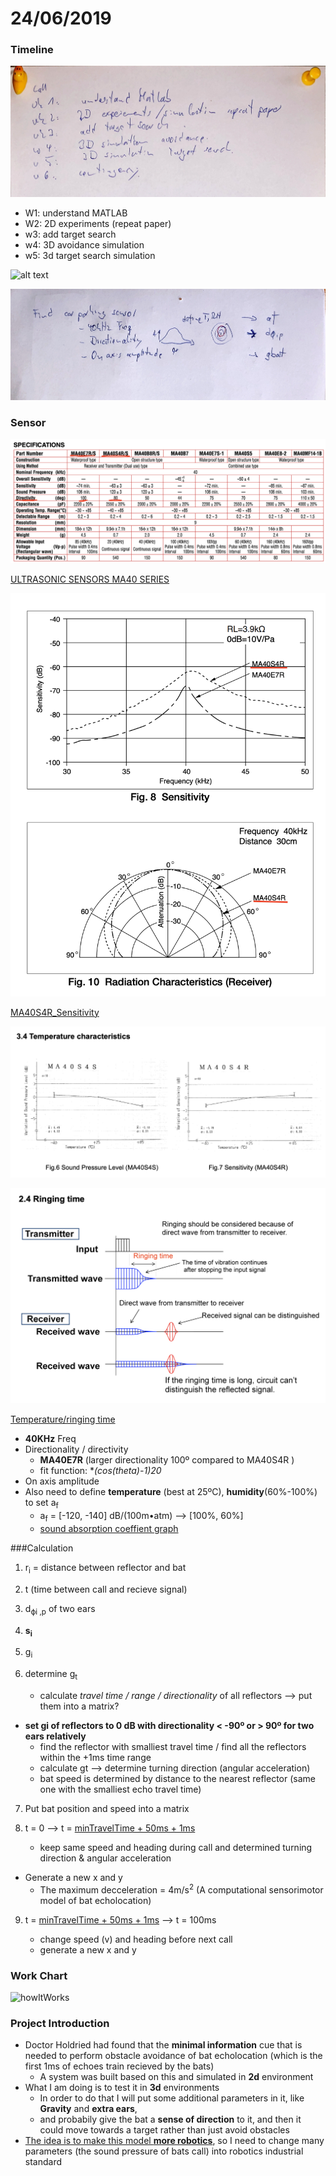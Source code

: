 # 24/06/2019
### Timeline 

![alt text](../2406/2406-3.png)

- W1: understand MATLAB
- W2: 2D experiments (repeat paper)
- w3: add target search
- w4: 3D avoidance simulation
- w5: 3d target search simulation

![alt text](../2406/2406-1.png)

![alt text](../2406/2406-2.png)



### Sensor

![image](../2406/MA40S4R-specifications.png)

[ULTRASONIC SENSORS MA40 SERIES](http://pdf.datasheetcatalog.com/datasheets2/57/57682_1.pdf)

![image](../2406/MA40S4R-sensitivity.png)

[MA40S4R_Sensitivity](http://www.symmetron.ru/suppliers/murata/files/pdf/murata/ultrasonic-sensors.pdf)

![temperature](../2406/temperature.png)

![ringing time](../2406/ringing_time.png)

[Temperature/ringing time](https://www.murata.com/~/media/webrenewal/products/sensor/ultrasonic/open/applinote_maopn.ashx?la=en)



- **40KHz** Freq
- Directionality / directivity
  - **MA40E7R** (larger directionality 100º compared to MA40S4R )
  - fit function: **(cos(theta)-1)*20**
- On axis amplitude
- Also need to define <b>temperature</b> (best at 25ºC), <b>humidity</b>(60%-100%) to set a<sub>f</sub>
  - a<sub>f</sub> = [-120, -140] dB/(100m•atm) —> [100%, 60%]
  - [sound absorption coeffient graph](https://en.wikibooks.org/wiki/Engineering_Acoustics/Outdoor_Sound_Propagation#/media/File:Atmospheric_sound_absorption_coefficient_2.svg)



###Calculation

1. r<sub>i</sub> = distance between reflector and bat

2. t (time between call and recieve signal)

3. d<sub>ϕi ,p</sub> of two ears

4. **s<sub>i</sub>** 

5. g<sub>i</sub>

6. determine g<sub>t</sub>

   - calculate *travel time / range / directionality* of all reflectors —> put them into a matrix?
- **set gi of reflectors to 0 dB with directionality < -90º or > 90º for two ears relatively**
   - find the reflector with smalliest travel time / find all the reflectors within the +1ms time range
   - calculate gt —> determine turning direction (angular acceleration) 
   - bat speed is determined by distance to the nearest reflector (same one with the smalliest echo travel time)
   
7. Put bat position and speed into a matrix

8. t = 0 —> t = <u>minTravelTime + 50ms + 1ms</u>

   - keep same speed and heading during call and determined turning direction & angular acceleration 
- Generate a new x and y 
   - The maximum decceleration = 4m/s<sup>2</sup> (A computational sensorimotor model of bat echolocation)

9. t = <u>minTravelTime + 50ms + 1ms</u> —> t = 100ms

   - change speed (v) and heading before next call 
   - generate a new x and y 

 

### Work Chart

![howItWorks](/Users/bei/Documents/GitHub/3DSensorimotorObstacleAvoidance/Notes/2406/howItWorks.png)





### Project Introduction

- Doctor Holdried had found that the **minimal information** cue that is needed to perform obstacle avoidance of bat echolocation (which is the first 1ms of echoes train recieved by the bats)
  - A system was built based on this and simulated in **2d** environment
- What I am doing is to test it in **3d** environments 
  - In order to do that I will put some additional parameters in it, like **Gravity** and **extra ears**, 
  - and probabily give the bat a **sense of direction** to it, and then it could move towards a target rather than just avoid obstacles
- <u>The idea is to make this model **more robotics**</u>, so I need to change many parameters (the sound pressure of bats call) into robotics industrial standard
